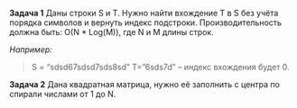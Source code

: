 **Задача 1**
Даны строки S и T. Нужно найти вхождение T в S без учёта порядка символов и вернуть индекс подстроки. Производительность должна быть: O(N * Log(M)), где N и M длины строк.

*Например:*
>S = “sdsd67sdsd7sds8sd”
T=”6sds7d” – индекс вхождения будет 0.

**Задача 2**
Дана квадратная матрица, нужно её заполнить с центра по спирали числами от 1 до N.
